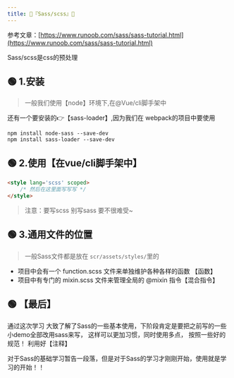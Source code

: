 ```yaml
---
title: 🍇『Sass/scss』🍇
---
```


参考文章：[https://www.runoob.com/sass/sass-tutorial.html](https://www.runoob.com/sass/sass-tutorial.html)  

Sass/scss是css的预处理
## 🟢 1.安装
> 一般我们使用【node】环境下,在@Vue/cli脚手架中

还有一个要安装的👉【sass-loader】,因为我们在 webpack的项目中要使用

    npm install node-sass --save-dev
    npm install sass-loader --save-dev

## 🟢 2.使用【在vue/cli脚手架中】
```html
<style lang='scss' scoped>
    /* 然后在这里面写写写 */
</style>
```
> 注意：要写scss 别写sass 要不很难受~

## 🟢 3.通用文件的位置
>一般Sass文件都是放在 `scr/assets/styles/`里的

- 项目中会有一个 function.scss 文件来单独维护各种各样的函数 【函数】
- 项目中有专门的 mixin.scss 文件来管理全局的 @mixin 指令【混合指令】


## 🟢 【最后】
通过这次学习 大致了解了Sass的一些基本使用，下阶段肯定是要把之前写的一些小demo全部改用sass来写，
这样可以更加习惯，同时使用多点， 按照一些好的规范！ 利用好【注释】

对于Sass的基础学习暂告一段落，但是对于Sass的学习才刚刚开始，使用就是学习的开始！！